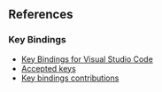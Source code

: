 ## References

### Key Bindings

- [Key Bindings for Visual Studio Code](https://code.visualstudio.com/docs/getstarted/keybindings#_advanced-customization)
- [Accepted keys](https://code.visualstudio.com/docs/getstarted/keybindings#_accepted-keys)
- [Key bindings contributions](https://code.visualstudio.com/api/references/contribution-points#contributes.keybindings)
